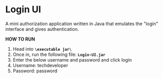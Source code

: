 # Login UI

 A mini authorization application written in Java that emulates the "login" interface and gives authentication.
 
**HOW TO RUN**
  1) Head into **`\executable jar\`**
  2) Once in, run the following file: **`Login-UI.jar`**
  3) Enter the below username and password and click login
  4) Username: techdeveloper
  5) Password: password
